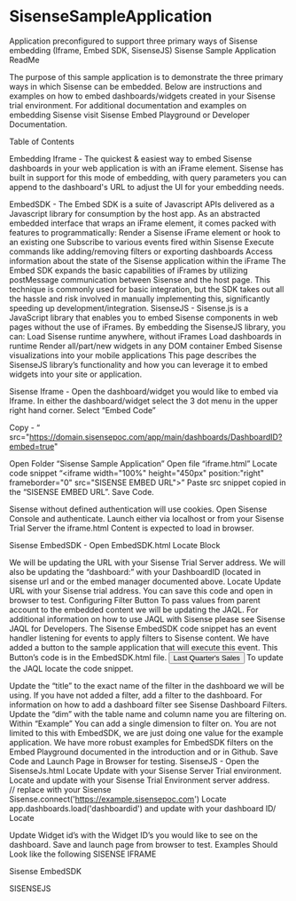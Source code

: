 # SisenseSampleApplication
Application preconfigured to support three primary ways of Sisense embedding (Iframe, Embed SDK, SisenseJS)
Sisense Sample Application ReadMe

The purpose of this sample application is to demonstrate the three primary ways in which Sisense can be embedded. Below are instructions and examples on how to embed dashboards/widgets created in your Sisense trial environment. For additional documentation and examples on embedding Sisense visit Sisense Embed Playground or Developer Documentation. 

Table of Contents 

Embedding Iframe - The quickest & easiest way to embed Sisense dashboards in your web application is with an iFrame element. Sisense has built in support for this mode of embedding, with query parameters you can append to the dashboard's URL to adjust the UI for your embedding needs.

EmbedSDK - The Embed SDK is a suite of Javascript APIs delivered as a Javascript library for consumption by the host app.
As an abstracted embedded interface that wraps an iFrame element, it comes packed with features to programmatically:
Render a Sisense iFrame element or hook to an existing one
Subscribe to various events fired within Sisense
Execute commands like adding/removing filters or exporting dashboards
Access information about the state of the Sisense application within the iFrame
The Embed SDK expands the basic capabilities of iFrames by utilizing postMessage communication between Sisense and the host page.
This technique is commonly used for basic integration, but the SDK takes out all the hassle and risk involved in manually implementing this, significantly speeding up development/integration.
SisenseJS - Sisense.js is a JavaScript library that enables you to embed Sisense components in web pages without the use of iFrames.
By embedding the SisenseJS library, you can:
Load Sisense runtime anywhere, without iFrames
Load dashboards in runtime
Render all/part/new widgets in any DOM container
Embed Sisense visualizations into your mobile applications
This page describes the SisenseJS library’s functionality and how you can leverage it to embed widgets into your site or application.
 
Sisense Iframe - 
Open the dashboard/widget you would like to embed via Iframe. 
In either the dashboard/widget select the 3 dot menu in the upper right hand corner. Select “Embed Code”

Copy - “​​src="https://domain.sisensepoc.com/app/main/dashboards/DashboardID?embed=true"

Open Folder “Sisense Sample Application” 
Open file “iframe.html” 
Locate code snippet “<iframe width="100%" height="450px" position:"right" frameborder="0" src="SISENSE EMBED URL"></iframe>”
Paste src snippet copied in the “SISENSE EMBED URL”.
Save Code. 

Sisense without defined authentication will use cookies. Open Sisense Console and authenticate. Launch either via localhost or from your Sisense Trial Server the iframe.html Content is expected to load in browser. 



Sisense EmbedSDK - 
Open EmbedSDK.html
Locate Block 

We will be updating the URL with your Sisense Trial Server address. 
We will also be updating the “dashboard:” with your DashboardID (located in sisense url and or the embed manager documented above. 
Locate  <script src="https://example.com/js/frame.js"></script>
Update URL with your Sisense trial address. 
You can save this code and open in browser to test.
Configuring Filter Button
To pass values from parent account to the embedded content we will be updating the JAQL. For additional information on how to use JAQL with Sisense please see Sisense JAQL for Developers. 
The Sisense EmbedSDK code snippet has an event handler listening for events to apply filters to Sisense content. We have added a button to the sample application that will execute this event. This Button’s code is in the EmbedSDK.html file. <button id="changeFilterButton" class="btn">Last Quarter's Sales</button>
To update the JAQL locate the code snippet. 

Update the “title” to the exact name of the filter in the dashboard we will be using. If you have not added a filter, add a filter to the dashboard. For information on how to add a dashboard filter see Sisense Dashboard Filters. 
Update the “dim” with the table name and column name you are filtering on. 
Within “Example” You can add a single dimension to filter on. You are not limited to this with EmbedSDK, we are just doing one value for the example application. We have more robust examples for EmbedSDK filters on the Embed Playground documented in the introduction and or in Github.
Save Code and Launch Page in Browser for testing. 
SisenseJS - 
Open the SisenseJs.html 
Locate     <script type="text/javascript" src="https://example.sisensepoc.com/js/sisense.js"></script> <!-- replace with your Sisense server address -->
Update with your Sisense Server Trial environment. 
Locate and update with your Sisense Trial Environment server address.   
 // replace with your Sisense Sisense.connect('https://example.sisensepoc.com')
 Locate  app.dashboards.load('dashboardid') and update with your dashboard ID/ 
Locate 

Update Widget id’s with the Widget ID’s you would like to see on the dashboard. 
Save and launch page from browser to test. 
Examples Should Look like the following
SISENSE IFRAME

Sisense EmbedSDK

 
SISENSEJS 

 
